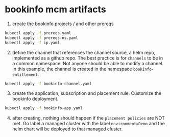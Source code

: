 # bookinfo mcm artifacts

1. create the bookinfo projects / and other prereqs

```bash
kubectl apply -f prereqs.yaml
kubectl apply -f prereqs-ns.yaml
kubectl apply -f ip.yaml
```

2. define the channel that references the channel source, a helm repo, implemented as a github repo. The best practice is for `channels` to be in a common namespace. Not anyone should be able to modify a channel. In this example, the channel is created in the namespace `bookinfo-entitlement`.

```bash
kubectl apply -f bookinfo-channel.yaml
```

3. create the application, subscription and placement rule. Customize the bookinfo deployment.

```bash
kubectl apply -f bookinfo-app.yaml
```

4. after creating, nothing should happen if the `placement policies` are NOT met. Go label a managed cluster with the label `environment=Demo` and the helm chart will be deployed to that managed cluster.

